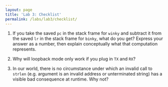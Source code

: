 ```yaml
---
layout: page
title: 'Lab 3: Checklist'
permalink: /labs/lab3/checklist/
---
```


1. If you take the saved `pc` in the stack frame for `winky` and subtract it from the saved `lr` in the stack frame for `binky`, what do you get? Express your answer as a number, then explain conceptually what that computation represents.

2. Why will loopback mode only work if you plug in `TX` and `RX`?

3. In our world, there is no circumstance under which an invalid call to `strlen` (e.g. argument is an invalid address or unterminated string) has a visible bad consequence at runtime. Why not?

